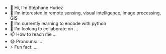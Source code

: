 - 👋 Hi, I’m Stéphane Huriez
- 👀 I’m interested in remote sensing, visual intelligence, image processing, GIS
- 🌱 I’m currently learning to encode with python
- 💞️ I’m looking to collaborate on ...
- 📫 How to reach me ...
- 😄 Pronouns: ...
- ⚡ Fun fact: ...

<!---
shz31/shz31 is a ✨ special ✨ repository because its `README.md` (this file) appears on your GitHub profile.
You can click the Preview link to take a look at your changes.
--->
